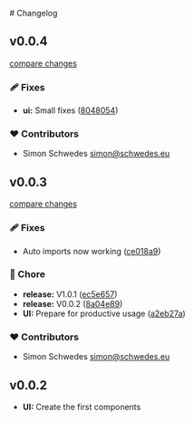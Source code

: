 # Changelog

## v0.0.4

[compare changes](https://github.com/stacklab-one/ui/compare/v0.0.3...v0.0.4)

### 🩹 Fixes

- **ui:** Small fixes ([8048054](https://github.com/stacklab-one/ui/commit/8048054))

### ❤️ Contributors

- Simon Schwedes <simon@schwedes.eu>

## v0.0.3

[compare changes](https://github.com/stacklab-one/ui/compare/v0.0.2...v0.0.3)

### 🩹 Fixes

- Auto imports now working ([ce018a9](https://github.com/stacklab-one/ui/commit/ce018a9))

### 🏡 Chore

- **release:** V1.0.1 ([ec5e657](https://github.com/stacklab-one/ui/commit/ec5e657))
- **release:** V0.0.2 ([8a04e89](https://github.com/stacklab-one/ui/commit/8a04e89))
- ****UI**:** Prepare for productive usage ([a2eb27a](https://github.com/stacklab-one/ui/commit/a2eb27a))

### ❤️ Contributors

- Simon Schwedes <simon@schwedes.eu>

## v0.0.2
* **UI:** Create the first components
